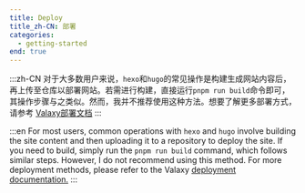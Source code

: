 ```yaml
---
title: Deploy
title_zh-CN: 部署
categories:
  - getting-started
end: true
---
```


:::zh-CN
对于大多数用户来说，`hexo`和`hugo`的常见操作是构建生成网站内容后，再上传至仓库以部署网站。若需进行构建，直接运行`pnpm run build`命令即可，其操作步骤与之类似。然而，我并不推荐使用这种方法。想要了解更多部署方式，请参考 [Valaxy部署文档](https://valaxy.site/guide/deploy)
:::

:::en
For most users, common operations with `hexo` and `hugo` involve building the site content and then uploading it to a repository to deploy the site. If you need to build, simply run the `pnpm run build` command, which follows similar steps. However, I do not recommend using this method. For more deployment methods, please refer to the Valaxy [deployment documentation.](https://valaxy.site/guide/deploy)
:::
